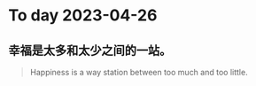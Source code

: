 
# To day 2023-04-26


## 幸福是太多和太少之间的一站。
> Happiness is a way station between too much and too little.

    